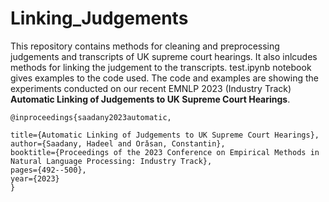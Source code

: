 # Linking_Judgements

This repository contains methods for cleaning and preprocessing judgements and transcripts of UK supreme court hearings. It also inlcudes methods for linking the judgement to the transcripts. test.ipynb notebook gives examples to the code used.
The code and examples are showing the experiments conducted on our recent EMNLP 2023 (Industry Track) **Automatic Linking of Judgements to UK Supreme Court Hearings**.

    @inproceedings{saadany2023automatic,
  
    title={Automatic Linking of Judgements to UK Supreme Court Hearings},
    author={Saadany, Hadeel and Orǎsan, Constantin},
    booktitle={Proceedings of the 2023 Conference on Empirical Methods in Natural Language Processing: Industry Track},
    pages={492--500},
    year={2023}
    }
